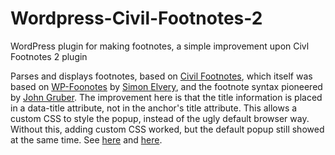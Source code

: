 # Wordpress-Civil-Footnotes-2
WordPress plugin for making footnotes, a simple improvement upon Civl Footnotes 2 plugin

Parses and displays footnotes, based on <a href="https://wordpress.org/plugins/civil-footnotes/">Civil Footnotes</a>, which itself was based on <a href="https://elvery.net/drzax/wordpress-footnotes-plugin">WP-Foonotes</a> by <a href="http://elvery.net">Simon Elvery</a>, and the footnote syntax pioneered by <a href="http://daringfireball.net/2005/07/footnotes">John Gruber</a>. The improvement here is that the title information is placed in a data-title attribute, not in the anchor's title attribute. This allows a custom CSS to style the popup, instead of the ugly default browser way. Without this, adding custom CSS worked, but the default popup still showed at the same time. See <a href="https://stackoverflow.com/a/35141804/">here</a> and <a href="https://stackoverflow.com/a/2011199/">here</a>.
